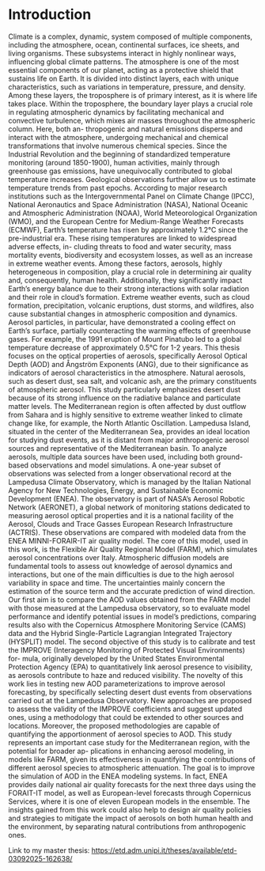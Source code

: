 # Introduction 
Climate is a complex, dynamic, system composed of multiple components, including the
atmosphere, ocean, continental surfaces, ice sheets, and living organisms. These subsystems
interact in highly nonlinear ways, influencing global climate patterns. The atmosphere is one
of the most essential components of our planet, acting as a protective shield that sustains life
on Earth. It is divided into distinct layers, each with unique characteristics, such as variations
in temperature, pressure, and density. Among these layers, the troposphere is of primary
interest, as it is where life takes place. Within the troposphere, the boundary layer plays a
crucial role in regulating atmospheric dynamics by facilitating mechanical and convective
turbulence, which mixes air masses throughout the atmospheric column. Here, both an-
thropogenic and natural emissions disperse and interact with the atmosphere, undergoing
mechanical and chemical transformations that involve numerous chemical species. Since the
Industrial Revolution and the beginning of standardized temperature monitoring (around
1850-1900), human activities, mainly through greenhouse gas emissions, have unequivocally
contributed to global temperature increases. Geological observations further allow us to
estimate temperature trends from past epochs. According to major research institutions
such as the Intergovernmental Panel on Climate Change (IPCC), National Aeronautics and
Space Administration (NASA), National Oceanic and Atmospheric Administration (NOAA),
World Meteorological Organization (WMO), and the European Centre for Medium-Range
Weather Forecasts (ECMWF), Earth’s temperature has risen by approximately 1.2°C since
the pre-industrial era. These rising temperatures are linked to widespread adverse effects, in-
cluding threats to food and water security, mass mortality events, biodiversity and ecosystem
losses, as well as an increase in extreme weather events. Among these factors, aerosols, highly
heterogeneous in composition, play a crucial role in determining air quality and, consequently,
human health. Additionally, they significantly impact Earth’s energy balance due to their
strong interactions with solar radiation and their role in cloud’s formation. Extreme weather
events, such as cloud formation, precipitation, volcanic eruptions, dust storms, and wildfires,
also cause substantial changes in atmospheric composition and dynamics. Aerosol particles,
in particular, have demonstrated a cooling effect on Earth’s surface, partially counteracting
the warming effects of greenhouse gases. For example, the 1991 eruption of Mount Pinatubo
led to a global temperature decrease of approximately 0.5°C for 1-2 years.
This thesis focuses on the optical properties of aerosols, specifically Aerosol Optical Depth
(AOD) and Ångström Exponents (ANG), due to their significance as indicators of aerosol
characteristics in the atmosphere. Natural aerosols, such as desert dust, sea salt, and volcanic
ash, are the primary constituents of atmospheric aerosol. This study particularly emphasizes
desert dust because of its strong influence on the radiative balance and particulate matter
levels. The Mediterranean region is often affected by dust outflow from Sahara and is highly
sensitive to extreme weather linked to climate change like, for example, the North Atlantic
Oscillation. Lampedusa Island, situated in the center of the Mediterranean Sea, provides
an ideal location for studying dust events, as it is distant from major anthropogenic aerosol
sources and representative of the Mediterranean basin. To analyze aerosols, multiple data
sources have been used, including both ground-based observations and model simulations.
A one-year subset of observations was selected from a longer observational record at the
Lampedusa Climate Observatory, which is managed by the Italian National Agency for New
Technologies, Energy, and Sustainable Economic Development (ENEA). The observatory
is part of NASA’s Aerosol Robotic Network (AERONET), a global network of monitoring
stations dedicated to measuring aerosol optical properties and it is a national facility of the
Aerosol, Clouds and Trace Gasses European Research Infrastructure (ACTRIS). These
observations are compared with modeled data from the ENEA MINNI-FORAIR-IT air
quality model. The core of this model, used in this work, is the Flexible Air Quality Regional
Model (FARM), which simulates aerosol concentrations over Italy. Atmospheric diffusion
models are fundamental tools to assess out knowledge of aerosol dynamics and interactions,
but one of the main difficulties is due to the high aerosol variability in space and time. The
uncertainties mainly concern the estimation of the source term and the accurate prediction of
wind direction. Our first aim is to compare the AOD values obtained from the FARM model
with those measured at the Lampedusa observatory, so to evaluate model performance and
identify potential issues in model’s predictions, comparing results also with the Copernicus
Atmosphere Monitoring Service (CAMS) data and the Hybrid Single-Particle Lagrangian
Integrated Trajectory (HYSPLIT) model. The second objective of this study is to calibrate
and test the IMPROVE (Interagency Monitoring of Protected Visual Environments) for-
mula, originally developed by the United States Environmental Protection Agency (EPA) to
quantitatively link aerosol presence to visibility, as aerosols contribute to haze and reduced
visibility. The novelty of this work lies in testing new AOD parameterizations to improve
aerosol forecasting, by specifically selecting desert dust events from observations carried
out at the Lampedusa Observatory. New approaches are proposed to assess the validity
of the IMPROVE coefficients and suggest updated ones, using a methodology that could
be extended to other sources and locations. Moreover, the proposed methodologies are
capable of quantifying the apportionment of aerosol species to AOD. This study represents
an important case study for the Mediterranean region, with the potential for broader ap-
plications in enhancing aerosol modeling, in models like FARM, given its effectiveness in
quantifying the contributions of different aerosol species to atmospheric attenuation. The
goal is to improve the simulation of AOD in the ENEA modeling systems. In fact, ENEA
provides daily national air quality forecasts for the next three days using the FORAIT-IT
model, as well as European-level forecasts through Copernicus Services, where it is one of
eleven European models in the ensemble. The insights gained from this work could also help
to design air quality policies and strategies to mitigate the impact of aerosols on both human
health and the environment, by separating natural contributions from anthropogenic ones.

Link to my master thesis: https://etd.adm.unipi.it/theses/available/etd-03092025-162638/